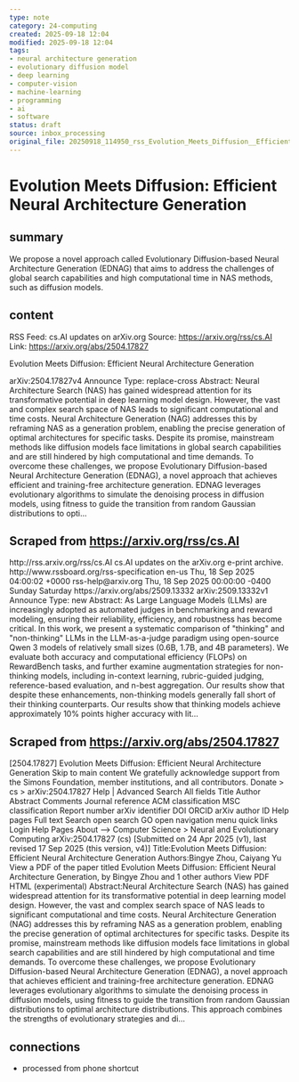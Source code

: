 ```yaml
---
type: note
category: 24-computing
created: 2025-09-18 12:04
modified: 2025-09-18 12:04
tags:
- neural architecture generation
- evolutionary diffusion model
- deep learning
- computer-vision
- machine-learning
- programming
- ai
- software
status: draft
source: inbox_processing
original_file: 20250918_114950_rss_Evolution_Meets_Diffusion__Efficient_Neural_Archit.txt
---
```



# Evolution Meets Diffusion: Efficient Neural Architecture Generation

## summary
We propose a novel approach called Evolutionary Diffusion-based Neural Architecture Generation (EDNAG) that aims to address the challenges of global search capabilities and high computational time in NAS methods, such as diffusion models.

## content
RSS Feed: cs.AI updates on arXiv.org
Source: https://arxiv.org/rss/cs.AI
Link: https://arxiv.org/abs/2504.17827

Evolution Meets Diffusion: Efficient Neural Architecture Generation

arXiv:2504.17827v4 Announce Type: replace-cross Abstract: Neural Architecture Search (NAS) has gained widespread attention for its transformative potential in deep learning model design. However, the vast and complex search space of NAS leads to significant computational and time costs. Neural Architecture Generation (NAG) addresses this by reframing NAS as a generation problem, enabling the precise generation of optimal architectures for specific tasks. Despite its promise, mainstream methods like diffusion models face limitations in global search capabilities and are still hindered by high computational and time demands. To overcome these challenges, we propose Evolutionary Diffusion-based Neural Architecture Generation (EDNAG), a novel approach that achieves efficient and training-free architecture generation. EDNAG leverages evolutionary algorithms to simulate the denoising process in diffusion models, using fitness to guide the transition from random Gaussian distributions to opti...

## Scraped from https://arxiv.org/rss/cs.AI
<?xml version='1.0' encoding='UTF-8'?>
<rss xmlns:arxiv="http://arxiv.org/schemas/atom" xmlns:dc="http://purl.org/dc/elements/1.1/" xmlns:atom="http://www.w3.org/2005/Atom" xmlns:content="http://purl.org/rss/1.0/modules/content/" version="2.0">
  <channel>
    <title>cs.AI updates on arXiv.org</title>
    <link>http://rss.arxiv.org/rss/cs.AI</link>
    <description>cs.AI updates on the arXiv.org e-print archive.</description>
    <atom:link href="http://rss.arxiv.org/rss/cs.AI" rel="self" type="application/rss+xml"/>
    <docs>http://www.rssboard.org/rss-specification</docs>
    <language>en-us</language>
    <lastBuildDate>Thu, 18 Sep 2025 04:00:02 +0000</lastBuildDate>
    <managingEditor>rss-help@arxiv.org</managingEditor>
    <pubDate>Thu, 18 Sep 2025 00:00:00 -0400</pubDate>
    <skipDays>
      <day>Sunday</day>
      <day>Saturday</day>
    </skipDays>
    <item>
      <title>Explicit Reasoning Makes Better Judges: A Systematic Study on Accuracy, Efficiency, and Robustness</title>
      <link>https://arxiv.org/abs/2509.13332</link>
      <description>arXiv:2509.13332v1 Announce Type: new 
Abstract: As Large Language Models (LLMs) are increasingly adopted as automated judges in benchmarking and reward modeling, ensuring their reliability, efficiency, and robustness has become critical. In this work, we present a systematic comparison of "thinking" and "non-thinking" LLMs in the LLM-as-a-judge paradigm using open-source Qwen 3 models of relatively small sizes (0.6B, 1.7B, and 4B parameters). We evaluate both accuracy and computational efficiency (FLOPs) on RewardBench tasks, and further examine augmentation strategies for non-thinking models, including in-context learning, rubric-guided judging, reference-based evaluation, and n-best aggregation. Our results show that despite these enhancements, non-thinking models generally fall short of their thinking counterparts. Our results show that thinking models achieve approximately 10% points higher accuracy with lit...


## Scraped from https://arxiv.org/abs/2504.17827
[2504.17827] Evolution Meets Diffusion: Efficient Neural Architecture Generation Skip to main content We gratefully acknowledge support from the Simons Foundation, member institutions, and all contributors. Donate &gt; cs &gt; arXiv:2504.17827 Help | Advanced Search All fields Title Author Abstract Comments Journal reference ACM classification MSC classification Report number arXiv identifier DOI ORCID arXiv author ID Help pages Full text Search open search GO open navigation menu quick links Login Help Pages About --> Computer Science > Neural and Evolutionary Computing arXiv:2504.17827 (cs) [Submitted on 24 Apr 2025 (v1), last revised 17 Sep 2025 (this version, v4)] Title:Evolution Meets Diffusion: Efficient Neural Architecture Generation Authors:Bingye Zhou, Caiyang Yu View a PDF of the paper titled Evolution Meets Diffusion: Efficient Neural Architecture Generation, by Bingye Zhou and 1 other authors View PDF HTML (experimental) Abstract:Neural Architecture Search (NAS) has gained widespread attention for its transformative potential in deep learning model design. However, the vast and complex search space of NAS leads to significant computational and time costs. Neural Architecture Generation (NAG) addresses this by reframing NAS as a generation problem, enabling the precise generation of optimal architectures for specific tasks. Despite its promise, mainstream methods like diffusion models face limitations in global search capabilities and are still hindered by high computational and time demands. To overcome these challenges, we propose Evolutionary Diffusion-based Neural Architecture Generation (EDNAG), a novel approach that achieves efficient and training-free architecture generation. EDNAG leverages evolutionary algorithms to simulate the denoising process in diffusion models, using fitness to guide the transition from random Gaussian distributions to optimal architecture distributions. This approach combines the strengths of evolutionary strategies and di...


## connections
- processed from phone shortcut
